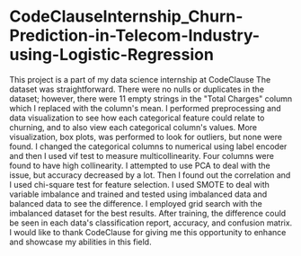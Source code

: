 # CodeClauseInternship_Churn-Prediction-in-Telecom-Industry-using-Logistic-Regression
This project is a part of my data science internship at CodeClause
The dataset was straightforward. There were no nulls or duplicates in the dataset; however, there were 11 empty strings in the "Total Charges" column which I replaced with the column's mean.
I performed preprocessing and data visualization to see how each categorical feature could relate to churning, and to also view each categorical column's values. More visualization, box plots, was performed to look for outliers, but none were found.
I changed the categorical columns to numerical using label encoder and then I used vif test to measure multicollinearity. Four columns were found to have high collinearity. I attempted to use PCA to deal with the issue, but accuracy decreased by a lot.
Then I found out the correlation and I used chi-square test for feature selection. I used SMOTE to deal with variable imbalance and trained and tested using imbalanced data and balanced data to see the difference.
I employed grid search with the imbalanced dataset for the best results.
After training, the difference could be seen in each data's classification report, accuracy, and confusion matrix.
I would like to thank CodeClause for giving me this opportunity to enhance and showcase my abilities in this field.

